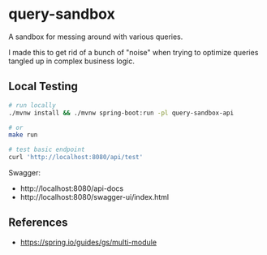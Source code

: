 # query-sandbox

A sandbox for messing around with various queries.

I made this to get rid of a bunch of "noise" when trying to optimize queries
tangled up in complex business logic.

## Local Testing

```sh
# run locally
./mvnw install && ./mvnw spring-boot:run -pl query-sandbox-api

# or
make run

# test basic endpoint
curl 'http://localhost:8080/api/test'
```

Swagger:

- http://localhost:8080/api-docs
- http://localhost:8080/swagger-ui/index.html

## References

- https://spring.io/guides/gs/multi-module
